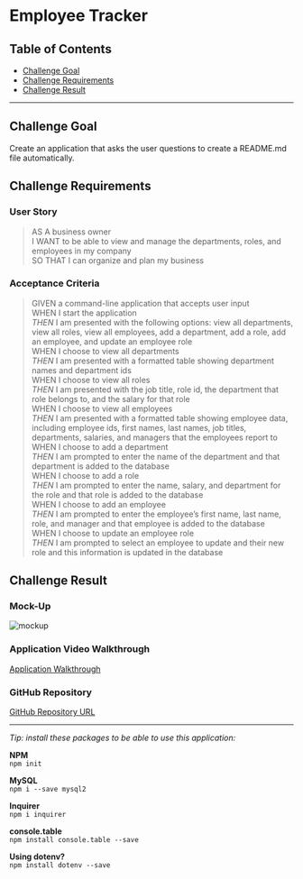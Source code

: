 # Employee Tracker

## Table of Contents
* [Challenge Goal](#challenge-goal)
* [Challenge Requirements](#challenge-requirements)
* [Challenge Result](#challenge-result)
---

## Challenge Goal
Create an application that asks the user questions to create a README.md file automatically.


## Challenge Requirements

### User Story
>AS A business owner <br>
>I WANT to be able to view and manage the departments, roles, and employees in my company <br>
>SO THAT I can organize and plan my business <br>

### Acceptance Criteria
>GIVEN a command-line application that accepts user input <br>
>WHEN I start the application <br>
>*THEN* I am presented with the following options: view all departments, view all roles, view all employees, add a department, add a role, add an employee, and update an employee role <br>
>WHEN I choose to view all departments <br>
>*THEN* I am presented with a formatted table showing department names and department ids <br>
>WHEN I choose to view all roles <br>
>*THEN* I am presented with the job title, role id, the department that role belongs to, and the salary for that role <br>
>WHEN I choose to view all employees <br>
>*THEN* I am presented with a formatted table showing employee data, including employee ids, first names, last names, job titles, departments, salaries, and managers that the employees report to <br>
>WHEN I choose to add a department <br>
>*THEN* I am prompted to enter the name of the department and that department is added to the database <br>
>WHEN I choose to add a role <br>
>*THEN* I am prompted to enter the name, salary, and department for the role and that role is added to the database <br>
>WHEN I choose to add an employee <br>
>*THEN* I am prompted to enter the employee’s first name, last name, role, and manager and that employee is added to the database <br>
>WHEN I choose to update an employee role <br>
>*THEN* I am prompted to select an employee to update and their new role and this information is updated in the database <br>


## Challenge Result

### Mock-Up
![mockup]()

### Application Video Walkthrough
[Application Walkthrough](https://youtu.be/-xmYGjmSPr4)

### GitHub Repository
[GitHub Repository URL](https://github.com/marioessig/employee-tracker)

---

*Tip: install these packages to be able to use this application:* <br>

**NPM** <br>
`npm init` <br>

**MySQL** <br>
`npm i --save mysql2` <br>

**Inquirer** <br>
`npm i inquirer` <br>

**console.table** <br>
`npm install console.table --save`

**Using dotenv?** <br>
`npm install dotenv --save`